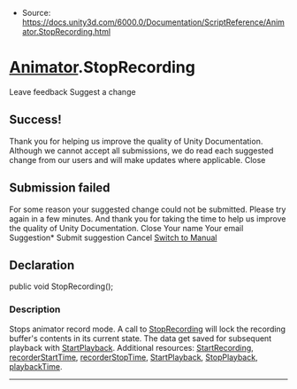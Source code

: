 * Source: https://docs.unity3d.com/6000.0/Documentation/ScriptReference/Animator.StopRecording.html

#  [Animator](https://docs.unity3d.com/6000.0/Documentation/ScriptReference/Animator.html).StopRecording
Leave feedback
Suggest a change
## Success!
Thank you for helping us improve the quality of Unity Documentation. Although we cannot accept all submissions, we do read each suggested change from our users and will make updates where applicable.
Close
## Submission failed
For some reason your suggested change could not be submitted. Please <a>try again</a> in a few minutes. And thank you for taking the time to help us improve the quality of Unity Documentation.
Close
Your name Your email Suggestion* Submit suggestion
Cancel
[Switch to Manual](https://docs.unity3d.com/6000.0/Documentation/Manual/class-Animator.html "Go to Animator Component in the Manual")
## Declaration
public void StopRecording(); 
### Description
Stops animator record mode.
A call to [StopRecording](https://docs.unity3d.com/6000.0/Documentation/ScriptReference/Animator.StopRecording.html) will lock the recording buffer's contents in its current state. The data get saved for subsequent playback with [StartPlayback](https://docs.unity3d.com/6000.0/Documentation/ScriptReference/Animator.StartPlayback.html). Additional resources: [StartRecording](https://docs.unity3d.com/6000.0/Documentation/ScriptReference/Animator.StartRecording.html), [recorderStartTime](https://docs.unity3d.com/6000.0/Documentation/ScriptReference/Animator-recorderStartTime.html), [recorderStopTime](https://docs.unity3d.com/6000.0/Documentation/ScriptReference/Animator-recorderStopTime.html), [StartPlayback](https://docs.unity3d.com/6000.0/Documentation/ScriptReference/Animator.StartPlayback.html), [StopPlayback](https://docs.unity3d.com/6000.0/Documentation/ScriptReference/Animator.StopPlayback.html), [playbackTime](https://docs.unity3d.com/6000.0/Documentation/ScriptReference/Animator-playbackTime.html).
* * *
